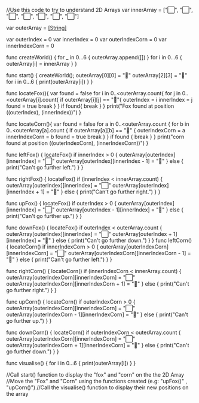 //Use this code to try to understand 2D Arrays
var innerArray = ["⬜️", "⬜️", "⬜️", "⬜️", "⬜️", "⬜️", "⬜️"]

var outerArray = [[String]]()

var outerIndex = 0
var innerIndex = 0
var outerIndexCorn = 0
var innerIndexCorn = 0

func createWorld() {
    for _ in 0...6 {
        outerArray.append([])
    }
    for i in 0...6 {
        outerArray[i] = innerArray
    }
}


func start() {
    createWorld();
    outerArray[0][0] = "🦊"
    outerArray[2][3] = "🌽"
    for i in 0...6 {
        print(outerArray[i])
    }
}

func locateFox(){
    var found = false
    for i in 0..<outerArray.count{
      for j in 0..<outerArray[i].count{
        if outerArray[i][j] == "🦊"{
          outerIndex = i
          innerIndex = j
          found = true
          break
        }
      }
      if found{
        break 
      }
    }
  print("Fox found at position (\(outerIndex), \(innerIndex))")
}

func locateCorn(){
    var found = false
    for a in 0..<outerArray.count {
        for b in 0..<outerArray[a].count {
            if outerArray[a][b] == "🌽" {
                outerIndexCorn = a
                innerIndexCorn = b
                found = true
                break
            }
        }
        if found {
            break
        }
    }
    print("corn found at position (\(outerIndexCorn), \(innerIndexCorn))")
}


func leftFox() {
    locateFox()
    if innerIndex > 0 {
      outerArray[outerIndex][innerIndex] = "⬜️"
      outerArray[outerIndex][innerIndex - 1] = "🦊"
    } else {
      print("Can't go further left.")
    }
}

func rightFox() {
    locateFox()
    if (innerIndex < innerArray.count) {
      outerArray[outerIndex][innerIndex] = "⬜️"
      outerArray[outerIndex][innerIndex + 1] = "🦊"
    } else {
      print("Can't go further right.")
    }
}

func upFox() {
    locateFox()
    if outerIndex > 0 {
      outerArray[outerIndex][innerIndex] = "⬜️"
      outerArray[outerIndex - 1][innerIndex] = "🦊"
    } else {
      print("Can't go further up.")
    }
}


func downFox() {
    locateFox()
    if outerIndex < outerArray.count {
      outerArray[outerIndex][innerIndex] = "⬜️"
      outerArray[outerIndex + 1][innerIndex] = "🦊"
    } else {
      print("Can't go further down.")
    }
}
func leftCorn() {
    locateCorn()
    if innerIndexCorn > 0 {
      outerArray[outerIndexCorn][innerIndexCorn] = "⬜️"
      outerArray[outerIndexCorn][innerIndexCorn - 1] = "🌽"
    } else {
      print("Can't go further left.")
    }
}

func rightCorn() {
    locateCorn()
    if (innerIndexCorn < innerArray.count) {
      outerArray[outerIndexCorn][innerIndexCorn] = "⬜️"
      outerArray[outerIndexCorn][innerIndexCorn + 1] = "🌽"
    } else {
      print("Can't go further right.")
    }
}

func upCorn() {
    locateCorn()
    if outerIndexCorn > 0 {
      outerArray[outerIndexCorn][innerIndexCorn] = "⬜️"
      outerArray[outerIndexCorn - 1][innerIndexCorn] = "🌽"
    } else {
      print("Can't go further up.")
    }
}


func downCorn() {
    locateCorn()
    if outerIndexCorn < outerArray.count {
      outerArray[outerIndexCorn][innerIndexCorn] = "⬜️"
      outerArray[outerIndexCorn + 1][innerIndexCorn] = "🌽"
    } else {
      print("Can't go further down.")
    }
}

func visualise() {
    for i in 0...6 {
        print(outerArray[i])
    }
}


//Call start() function to display the "fox" and "corn" on the the 2D Array
//Move the "Fox" and "Corn" using the functions created (e.g: "upFox()" , "upCorn()")
//Call the visualise() function to display their new positions on the array
